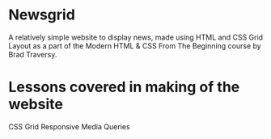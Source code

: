# Newsgrid

A relatively simple website to display news, made using HTML and CSS Grid Layout as a part of the Modern HTML & CSS From The Beginning course by Brad Traversy.

# Lessons covered in making of the website

CSS Grid 
Responsive Media Queries
